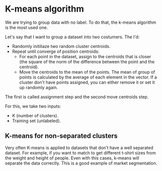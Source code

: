 # K-means algorithm

We are trying to group data with no label. To do that, the k-means algorithm is the most used one.

Let's say that I want to group a dataset into two costumers. The I'd:

- Randomly initiliaze two random cluster centroids.
- Repeat until converge of position centroids:
  - For each point in the dataset, assign to the centroids that is closer (the square of the norm of the difference between the point and the centroid).
  - Move the centroids to the mean of the points. The mean of group of points is calculated by the average of each element in the vector. If a cluster don't have points assigned, you can either remove it or set it up randomly again.

The first is called assignment step and the second move centroids step.

For this, we take two inputs:

- K (number of clusters).
- Training set (unlabeled).

## K-means for non-separated clusters

Very often K-means is applied to datasets that don't have a well separated dataset. For example, if you want to match to get different t-shirt sizes from the weight and height of people. Even with this cases, k-means will separate the data correctly. This is a good example of market segmentation.

